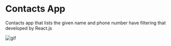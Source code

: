 # Contacts App
Contacts app that lists the given name and phone number have filtering that developed by React.js

![gif][def] 

[def]: /contacts-app/contact-app.gif